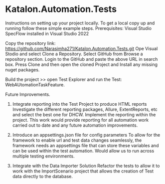 # Katalon.Automation.Tests
Instructions on setting up your project locally. To get a local copy up and running follow these simple example steps.
Prerequisites:
Visual Studio
SpecFlow installed in Visual Studio 2022

Copy the repository link: https://github.com/Narasimha271/Katalon.Automation.Tests.git
Ope Visual Stodio and select Clone a Repository.
Select GitHub from Browse a repository section.
Login to the GitHub and paste the above URL in search box.
Press Clone and then open the cloned Project and Install any missing nuget packages.

Build the project >> open Test Explorer and run the Test: WebAUtomationTaskFeature.


Future Improvements.
1.	Integrate reporting into the Test Project to produce HTML reports 
Investigate the different reporting packages, Allure, ExtentReports, etc and select the best one for DHCW. Implement the reporting within the project.  This work would provide reporting for all automation work carried out to date and any future automation improvements.

2.	Introduce an appsettings.json file for config parameters 
To allow for the framework to enable url and test data changes seamlessly, the framework needs an appsettings file that can store these variables and can be used within the test automation. Would allow us to run across multiple testing environments.

3.	Integrate with the Data Importer Solution 
Refactor the tests to allow it to work with the ImportScenario project that allows the creation of Test data directly to the database.  


